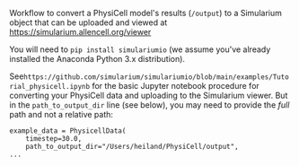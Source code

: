 Workflow to convert a PhysiCell model's results (`/output`) to a Simularium object that can be uploaded and viewed at https://simularium.allencell.org/viewer

You will need to `pip install simulariumio` (we assume you've already installed the Anaconda Python 3.x distribution).

See`https://github.com/simularium/simulariumio/blob/main/examples/Tutorial_physicell.ipynb` for the basic Jupyter notebook procedure for 
converting your PhysiCell data and uploading to the Simularium viewer. But in the `path_to_output_dir` line (see below), you may need
to provide the *full* path and not a relative path:

```
example_data = PhysicellData(
    timestep=30.0,
    path_to_output_dir="/Users/heiland/PhysiCell/output",
...
```
